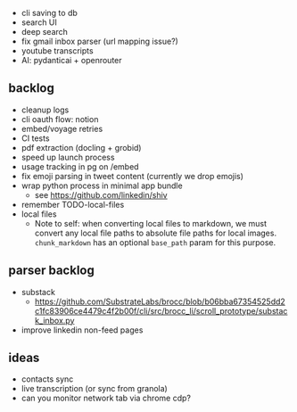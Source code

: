 - cli saving to db
- search UI
- deep search
- fix gmail inbox parser (url mapping issue?)
- youtube transcripts
- AI: pydanticai + openrouter

## backlog

- cleanup logs
- cli oauth flow: notion
- embed/voyage retries
- CI tests
- pdf extraction (docling + grobid)
- speed up launch process
- usage tracking in pg on /embed
- fix emoji parsing in tweet content (currently we drop emojis)
- wrap python process in minimal app bundle
  - see https://github.com/linkedin/shiv
- remember TODO-local-files
- local files
  - Note to self: when converting local files to markdown, we must convert any local file paths to absolute file paths for local images. `chunk_markdown` has an optional `base_path` param for this purpose.

## parser backlog

- substack
  - https://github.com/SubstrateLabs/brocc/blob/b06bba67354525dd2c1fc83906ce4479c4f2b00f/cli/src/brocc_li/scroll_prototype/substack_inbox.py
- improve linkedin non-feed pages

## ideas

- contacts sync
- live transcription (or sync from granola)
- can you monitor network tab via chrome cdp?
